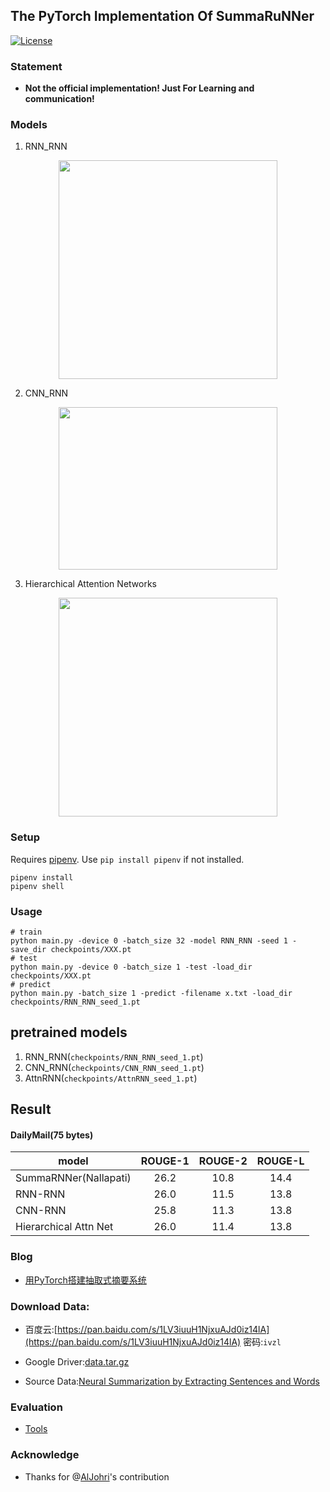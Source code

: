## The PyTorch Implementation Of SummaRuNNer

[![License](https://img.shields.io/badge/license-MIT-000000.svg)](https://opensource.org/licenses/MIT)

### Statement

+ **Not the official implementation! Just For Learning and communication!**

### Models

1. RNN_RNN
<div  align="center">
<img src="images/RNN_RNN.jpg" width = "350" height = "350" align=center />
</div>

2. CNN_RNN
<div  align="center">
<img src="images/CNN_RNN.png" width = "350" height = "260" align=center />
</div>

3. Hierarchical Attention Networks
<div  align="center">
<img src="images/Hiarchical_Attn.png" width = "350" height = "350" align=center />
</div>

### Setup

Requires [pipenv](https://docs.pipenv.org/). Use `pip install pipenv` if not installed.

```
pipenv install
pipenv shell
```

### Usage  

```shell
# train
python main.py -device 0 -batch_size 32 -model RNN_RNN -seed 1 -save_dir checkpoints/XXX.pt
# test
python main.py -device 0 -batch_size 1 -test -load_dir checkpoints/XXX.pt
# predict
python main.py -batch_size 1 -predict -filename x.txt -load_dir checkpoints/RNN_RNN_seed_1.pt
```
## pretrained models

1. RNN_RNN(`checkpoints/RNN_RNN_seed_1.pt`)
2. CNN_RNN(`checkpoints/CNN_RNN_seed_1.pt`)
2. AttnRNN(`checkpoints/AttnRNN_seed_1.pt`)

## Result

#### DailyMail(75 bytes)  

| model  | ROUGE-1   | ROUGE-2 | ROUGE-L |
| ------ | :-----:   | :----:  | :----:  |
|SummaRNNer(Nallapati)|26.2|10.8|14.4|
|RNN-RNN|26.0|11.5|13.8|
|CNN-RNN|25.8|11.3|13.8|
|Hierarchical Attn Net|26.0|11.4|13.8|

### Blog

+ [用PyTorch搭建抽取式摘要系统](http://mp.weixin.qq.com/s/9X77MPcQOQPwZaOVIVfo9Q)

### Download Data:  

+ 百度云:[https://pan.baidu.com/s/1LV3iuuH1NjxuAJd0iz14lA](https://pan.baidu.com/s/1LV3iuuH1NjxuAJd0iz14lA) 密码:`ivzl`

+ Google Driver:[data.tar.gz](https://drive.google.com/file/d/1JgsboIAs__r6XfCbkDWgmberXJw8FBWE/view?usp=sharing)

+ Source Data:[Neural Summarization by Extracting Sentences and Words](https://docs.google.com/uc?id=0B0Obe9L1qtsnSXZEd0JCenIyejg&export=download)

### Evaluation

+ [Tools](https://github.com/hpzhao/nlp-metrics)

### Acknowledge

+ Thanks for @[AlJohri](https://github.com/AlJohri)'s contribution
